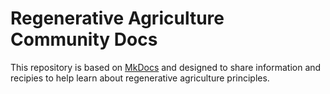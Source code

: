 # Regenerative Agriculture Community Docs

This repository is based on [MkDocs](https://www.mkdocs.org/) and designed to share information and recipies to help learn about regenerative agriculture principles.
